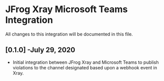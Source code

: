 # JFrog Xray Microsoft Teams Integration
All changes to this integration will be documented in this file.

## [0.1.0] -July 29, 2020
* Initial integration between JFrog Xray and Microsoft Teams to publish violations to the channel designated based upon a webhook event in Xray.
